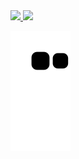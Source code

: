<div>
<a href="https://github.com/Fernandeezz">
<img height="180em" src="https://github-readme-stats.vercel.app/api/top-langs/?username=Fernandeezz&layout=compact&langs_count=7&theme=dracula"/>
<img height="180em" src="https://github-readme-stats.vercel.app/api?username=Fernandeezz&show_icons=true&theme=dracula&include_all_commits=true&count_private=true"/>
</div>

   ![Snake animation](https://github.com/GustavoSantosRodrigues/GustavoSantosRodrigues/blob/output/github-contribution-grid-snake.svg)
